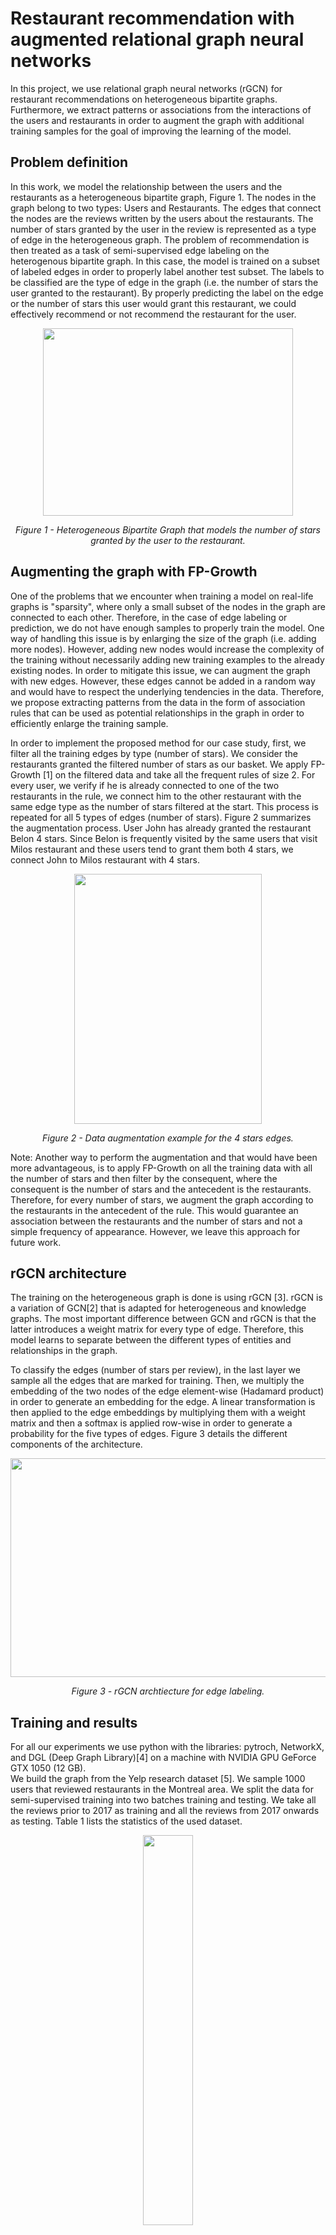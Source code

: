 # Restaurant recommendation with augmented relational graph neural networks

In this project, we use relational graph neural networks (rGCN) for restaurant recommendations on heterogeneous bipartite graphs. Furthermore, we extract patterns or associations from the interactions of the users and restaurants in order to augment the graph with additional training samples for the goal of improving the learning of the model.  

## Problem definition
In this work, we model the relationship between the users and the restaurants as a heterogeneous bipartite graph, Figure 1. The nodes in the graph belong to two types: Users and Restaurants. The edges that connect the nodes are the reviews written by the users about the restaurants. The number of stars granted by the user in the review is represented as a type of edge in the heterogeneous graph. The problem of recommendation is then treated as a task of semi-supervised edge labeling on the heterogenous bipartite graph. In this case, the model is trained on a subset of labeled edges in order to properly label another test subset. The labels to be classified are the type of edge in the graph (i.e. the number of stars the user granted to the restaurant). By properly predicting the label on the edge or the number of stars this user would grant this restaurant, we could effectively recommend or not recommend the restaurant for the user.

<p align="center">
  <img width="400" height="300" src="https://github.com/MarounHaddad/Restaurant-recommendation-with-augmented-relational-graph-neural-networks/blob/main/images/bipartite%20heterogenous%20graph.png">
</p>
 <p align="center"><em>Figure 1 - Heterogeneous Bipartite Graph that models the number of stars granted by the user to the restaurant.</em></p>
 
## Augmenting the graph with FP-Growth
One of the problems that we encounter when training a model on real-life graphs is "sparsity", where only a small subset of the nodes in the graph are connected to each other. Therefore, in the case of edge labeling or prediction, we do not have enough samples to properly train the model. One way of handling this issue is by enlarging the size of the graph (i.e. adding more nodes). However, adding new nodes would increase the complexity of the training without necessarily adding new training examples to the already existing nodes. In order to mitigate this issue, we can augment the graph with new edges. However, these edges cannot be added in a random way and would have to respect the underlying tendencies in the data. Therefore, we propose extracting patterns from the data in the form of association rules that can be used as potential relationships in the graph in order to efficiently enlarge the training sample.  

In order to implement the proposed method for our case study, first, we filter all the training edges by type (number of stars). We consider the restaurants granted the filtered number of stars as our basket. We apply FP-Growth [1] on the filtered data and take all the frequent rules of size 2. For every user, we verify if he is already connected to one of the two restaurants in the rule, we connect him to the other restaurant with the same edge type as the number of stars filtered at the start. This process is repeated for all 5 types of edges (number of stars). Figure 2 summarizes the augmentation process. User John has already granted the restaurant Belon 4 stars. Since Belon is frequently visited by the same users that visit Milos restaurant and these users tend to grant them both 4 stars, we connect John to Milos restaurant with 4 stars.

<p align="center">
  <img width="300" height="400" src="https://github.com/MarounHaddad/Restaurant-recommendation-with-augmented-relational-graph-neural-networks/blob/main/images/data%20augementation.png">
</p>
 <p align="center"><em>Figure 2 - Data augmentation example for the 4 stars edges.</em></p>
 
Note: Another way to perform the augmentation and that would have been more advantageous, is to apply FP-Growth on all the training data with all the number of stars and then filter by the consequent, where the consequent is the number of stars and the antecedent is the restaurants. Therefore, for every number of stars, we augment the graph according to the restaurants in the antecedent of the rule. This would guarantee an association between the restaurants and the number of stars and not a simple frequency of appearance. However, we leave this approach for future work.
 
## rGCN architecture
The training on the heterogeneous graph is done is using rGCN [3]. rGCN is a variation of GCN[2] that is adapted for heterogeneous and knowledge graphs. The most important difference between GCN and rGCN is that the latter introduces a weight matrix for every type of edge. Therefore, this model learns to separate between the different types of entities and relationships in the graph.

To classify the edges (number of stars per review), in the last layer we sample all the edges that are marked for training. Then, we multiply the embedding of the two nodes of the edge element-wise (Hadamard product) in order to generate an embedding for the edge. A linear transformation is then applied to the edge embeddings by multiplying them with a weight matrix and then a softmax is applied row-wise in order to generate a probability for the five types of edges. Figure 3 details the different components of the architecture.

<p align="center">
  <img width="700" height="350" src="https://github.com/MarounHaddad/Restaurant-recommendation-with-augmented-relational-graph-neural-networks/blob/main/images/architecture.png">
</p>
 <p align="center"><em>Figure 3 - rGCN archtiecture for edge labeling.</em></p>

## Training and results

For all our experiments we use python with the libraries: pytroch, NetworkX, and DGL (Deep Graph Library)[4] on a machine with NVIDIA GPU GeForce GTX 1050 (12 GB).  
We build the graph from the Yelp research dataset [5]. We sample 1000 users that reviewed restaurants in the Montreal area. We split the data for semi-supervised training into two batches training and testing. We take all the reviews prior to 2017 as training and all the reviews from 2017 onwards as testing. Table 1 lists the statistics of the used dataset.

<p align="center">
  <img width="40%" src="https://github.com/MarounHaddad/Restaurant-recommendation-with-augmented-relational-graph-neural-networks/blob/main/images/dataset%20statistics.PNG">
</p>
<p align="center"><em>Table 1 - Dataset statistics.</em></p>

Table 2 details the distribution of the classes (star numbers) in the training and test batches. We remarque that the classes are not balanced. The data augmentation that we will perform will help mitigate this problem. In order to augment the data, we test 3 minimum supports for FP-Growth. The number of edges added per minimum support is detailed in table 3.

<p align="center">
  <img width="30%" src="https://github.com/MarounHaddad/Restaurant-recommendation-with-augmented-relational-graph-neural-networks/blob/main/images/classes%20distribution.PNG">
</p>
<p align="center"><em>Table 2 - Classes distribution.</em></p>

<p align="center">
  <img width="50%" src="https://github.com/MarounHaddad/Restaurant-recommendation-with-augmented-relational-graph-neural-networks/blob/main/images/data%20augementation%20results.PNG">
</p>
<p align="center"><em>Table 3 - Data augmentation results.</em></p>

For both the GCN and rGCN models, we use two layers with a hidden layer size of 16 and ReLU activation functions. We train for 300 epochs with a patience of 30. We use the Cross-Entropy loss and the Adam optimizer with a learning rate of 0.001. We evaluate the performance of the models with RMSE (Root Mean Squared Error), which calculates the difference between the predicted and ground truth stars.  

Table 4 details the results of our experiments. The models rGCN outperform the vanilla GCN, highlighting the importance of the inclusion of the edge type in the learning process. Furthermore, the rGCN model with data augmentation having minimum support of 0.01 outperforms all the other models. This preliminary result highlights the advantages of data augmentation when performed using mined association rules.

<p align="center">
  <img width="50%" src="https://github.com/MarounHaddad/Restaurant-recommendation-with-augmented-relational-graph-neural-networks/blob/main/images/prediction%20examples.png">
</p>
<p align="center"><em>Table 4 - Preliminary results.</em></p>

Table 5 demonstrates some of the samples predicted by rGCN-Aug(minsup=0.01). The color-coding is as follows, Green: exact match to the stars in the review, Light brown: minor error, and Red: Major error. We find that the model tends to overestimate the results. In the example highlighted in red, there is a big difference between the score given by the model and the actual score given by the user, however, we do find that the score 5 is close to the actual general score of the restaurant on  Yelp. Also, a noticeable result for the user Emmy on the restaurant Ucan (highlighted in bold), we find that the model did a good job at low scoring the restaurant, which in practice would prevent the model from recommending a restaurant that would be disliked by the user, overall improving the user experience on the platform.

<p align="center">
  <img width="50%" src="https://github.com/MarounHaddad/Restaurant-recommendation-with-augmented-relational-graph-neural-networks/blob/main/images/prediction%20examples.png">
</p>
<p align="center"><em>Table 5 - Prediction samples by rGCN-Aug(minsup=0.01).</em></p>

## Background information
This work was presented as partial requirement for the course "INF7710 - Théorie et applications de la fouille d’associations" at UQAM (Université du Quebec à Montréal).  
Maroun Haddad (April 2020).


## References
[1] Han, J., Pei, J. and Yin, Y. (2000). Mining frequent patterns without candidate generation. In proceedings of the 2000 ACM SIGMOD International Conference on Management of Data.  
[2] Kipf, T. N. and Welling, M. (2017). Semi-supervised classification with graph convolu-tional networks. In proceedings of the 5th International Conference on Learning Representations,ICLR.  
[3] Schlichtkrull, M. S., Kipf, T. N., Bloem, P., van den Berg, R., Titov, I. and Welling, M.(2018). Modeling relational data with graph convolutional networks. In proceedings of the 15th International Conference.  
[4] Wang, M., Yu, L., Zheng, D., Gan, Q., Gai, Y., Ye, Z., Li, M., Zhou, J., Huang, Q., Ma,C., Huang, Z., Guo, Q., Zhang, H., Lin, H., Zhao, J., Li, J., Smola, A. J. and Zhang, Z.(2019). Deep graph library : Towards efficient and scalable deep learning on graphs.  
[5] Yelp dataset. Acquired from https://www.yelp.com/dataset  
